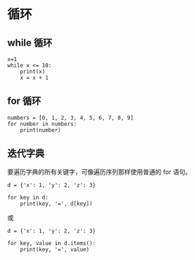 # 循环

## while 循环

<div class="run"></div>

```python3
x=1
while x <= 10:
    print(x)
    x = x + 1
```

## for 循环

<div class="run"></div>

```python3
numbers = [0, 1, 2, 3, 4, 5, 6, 7, 8, 9]
for number in numbers:
    print(number)
```

## 迭代字典

要遍历字典的所有关键字，可像遍历序列那样使用普通的 for 语句。

<div class="run"></div>

```python3
d = {'x': 1, 'y': 2, 'z': 3}

for key in d:
    print(key, '=', d[key])
```

或

<div class="run"></div>

```python3
d = {'x': 1, 'y': 2, 'z': 3}

for key, value in d.items():
    print(key, '=', value)
```
